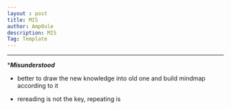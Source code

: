 ```yaml
---
layout : post
title: MIS
author: Amp0ule
description: MIS
Tag: Template
---
```


***
****Misunderstood***

- better to draw the new knowledge into old one and build mindmap according to it

- rereading is not the key, repeating is